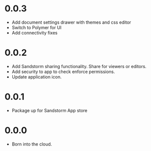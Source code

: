 # 0.0.3
 * Add document settings drawer with themes and css editor
 * Switch to Polymer for UI
 * Add connectivity fixes

# 0.0.2
 * Add Sandstorm sharing functionality. Share for viewers or editors.
 * Add security to app to check enforce permissions.
 * Update application icon.

# 0.0.1
 * Package up for Sandstorm App store

# 0.0.0
 * Born into the cloud.
